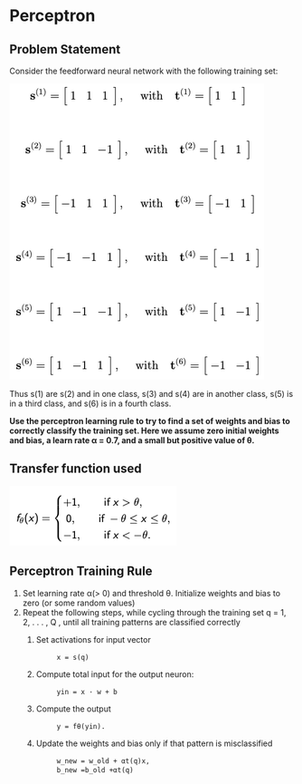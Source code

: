 # Perceptron
 
## Problem Statement

Consider the feedforward neural network with the following training set:

<img src="Images/Training-set.png">


Thus s(1) are s(2) and in one class, s(3) and s(4) are in another class, s(5) is in a third
class, and s(6) is in a fourth class.

**Use the perceptron learning rule to try to find a set of weights and bias to correctly classify the training set. Here we assume zero initial weights and bias, a learn rate α = 0.7, and a small but positive value of θ.**

## Transfer function used

<img src="Images/transfer-function.png">

## Perceptron Training Rule

1. Set learning rate α(> 0) and threshold θ. Initialize weights and bias to zero (or some random values)
2. Repeat the following steps, while cycling through the training set q = 1, 2, . . . , Q , until all training patterns are classified correctly
    1. Set activations for input vector 

                x = s(q)
    2. Compute total input for the output neuron:

                yin = x · w + b
    3. Compute the output

                y = fθ(yin).
    4. Update the weights and bias only if that pattern is misclassified

                w_new = w_old + αt(q)x,
                b_new =b_old +αt(q)

